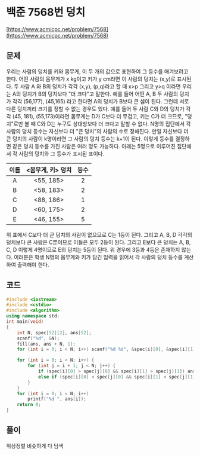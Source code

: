 # 백준 7568번 덩치

[https://www.acmicpc.net/problem/7568](https://www.acmicpc.net/problem/7568)

## 문제

우리는 사람의 덩치를 키와 몸무게, 이 두 개의 값으로 표현하여 그 등수를 매겨보려고 한다.
어떤 사람의 몸무게가 x kg이고 키가 y cm라면 이 사람의 덩치는 (x,y)로 표시된다.
두 사람 A 와 B의 덩치가 각각 (x,y), (p,q)라고 할 때 x>p 그리고 y>q 이라면 우리는
A의 덩치가 B의 덩치보다 "더 크다"고 말한다. 예를 들어 어떤 A, B 두 사람의 덩치가 
각각 (56,177), (45,165) 라고 한다면 A의 덩치가 B보다 큰 셈이 된다. 그런데 서로
다른 덩치끼리 크기를 정할 수 없는 경우도 있다. 예를 들어 두 사람 C와 D의 덩치가 
각각 (45, 181), (55,173)이라면 몸무게는 D가 C보다 더 무겁고, 키는 C가 더 크므로,
"덩치"로만 볼 때 C와 D는 누구도 상대방보다 더 크다고 말할 수 없다.
N명의 집단에서 각 사람의 덩치 등수는 자신보다 더 "큰 덩치"의 사람의 수로 정해진다.
만일 자신보다 더 큰 덩치의 사람이 k명이라면 그 사람의 덩치 등수는 k+1이 된다. 
이렇게 등수를 결정하면 같은 덩치 등수를 가진 사람은 여러 명도 가능하다. 
아래는 5명으로 이루어진 집단에서 각 사람의 덩치와 그 등수가 표시된 표이다.

|이름	|<몸무게, 키>	덩치 |등수|
|:-:|:-:|:-:|
|A|	<55, 185>	|2|
|B|	<58, 183>	|2|
|C|	<88, 186>	|1|
|D|	<60, 175>	|2|
|E|	<46, 155>	|5|

위 표에서 C보다 더 큰 덩치의 사람이 없으므로 C는 1등이 된다. 그리고 A, B, D 각각의 덩치보다 
큰 사람은 C뿐이므로 이들은 모두 2등이 된다. 그리고 E보다 큰 덩치는 A, B, C, D 이렇게 4명이므로
E의 덩치는 5등이 된다. 위 경우에 3등과 4등은 존재하지 않는다. 여러분은 학생 N명의 몸무게와
키가 담긴 입력을 읽어서 각 사람의 덩치 등수를 계산하여 출력해야 한다.

## 코드

```c++
#include <iostream>
#include <cstdio>
#include <algorithm>
using namespace std;
int main(void)
{
	int N, spec[52][2], ans[52];
	scanf("%d", &N);
	fill(ans, ans + N, 1);
	for (int i = 0; i < N; i++) scanf("%d %d", &spec[i][0], &spec[i][1]);

	for (int i = 0; i < N; i++) {
		for (int j = i + 1; j < N; j++) {
			if (spec[i][0] > spec[j][0] && spec[i][1] > spec[j][1]) ans[j]++;
			else if (spec[i][0] < spec[j][0] && spec[i][1] < spec[j][1])  ans[i]++;
		}
	}
	for (int i = 0; i < N; i++) 
		printf("%d ", ans[i]);
	return 0;
}
```

## 풀이

위상정렬 비슷하게 다 담색
